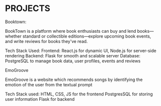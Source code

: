 # PROJECTS

Booktown:

BookTown is a platform where book enthusiasts can buy and lend books—whether standard or collectible editions—explore upcoming book events, and write reviews for books they've read.

Tech Stack Used:
Frontend: React.js for dynamic UI, Node.js for server-side rendering
Backend: Flask for smooth and scalable server
Database: PostgreSQL to manage book data, user profiles, events and reviews

EmoGroove

EmoGroove is a website which recommends songs by identifying the emotion of the user from the textual prompt

Tech Stack used:
HTML, CSS, JS for the frontend
PostgresSQL for storing user information
Flask for backend
